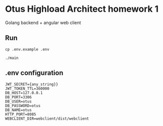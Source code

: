 # Otus Highload Architect homework 1

Golang backend + angular web client   

## Run

    cp .env.example .env

    ./main

## .env configuration

    JWT_SECRET={any_string}}
    JWT_TOKEN_TTL=360000
    DB_HOST=127.0.0.1
    DB_PORT=3306
    DB_USER=otus
    DB_PASSWORD=otus
    DB_NAME=otus
    HTTP_PORT=8085
    WEBCLIENT_DIR=webclient/dist/webclient